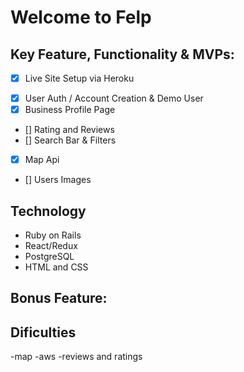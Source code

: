 # Welcome to Felp

## Key Feature, Functionality & MVPs:
- [x] Live Site Setup via Heroku
<!-- ![Felp Splash Gif](app/assets/images/SplashPage.gif) -->
- [x] User Auth / Account Creation & Demo User
- [x] Business Profile Page
- [] Rating and Reviews
- [] Search Bar & Filters
- [x] Map Api
- [] Users Images

## Technology
* Ruby on Rails
* React/Redux
* PostgreSQL
* HTML and CSS

## Bonus Feature:

## Dificulties
-map
-aws
-reviews and ratings


